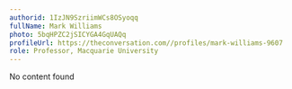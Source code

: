 ```yaml
---
authorid: 1IzJN9SzriimWCs8OSyoqq
fullName: Mark Williams
photo: 5bqHPZC2jSICYGA4GqUAQq
profileUrl: https://theconversation.com//profiles/mark-williams-9607
role: Professor, Macquarie University
---
```

No content found